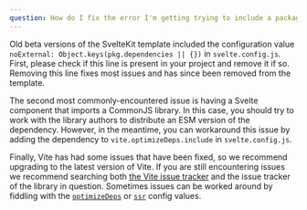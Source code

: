 ```yaml
---
question: How do I fix the error I'm getting trying to include a package?
---
```


Old beta versions of the SvelteKit template included the configuration value `noExternal: Object.keys(pkg.dependencies || {})` in `svelte.config.js`. First, please check if this line is present in your project and remove it if so. Removing this line fixes most issues and has since been removed from the template.

The second most commonly-encountered issue is having a Svelte component that imports a CommonJS library. In this case, you should try to work with the library authors to distribute an ESM version of the dependency. However, in the meantime, you can workaround this issue by adding the dependency to `vite.optimizeDeps.include` in `svelte.config.js`.

Finally, Vite has had some issues that have been fixed, so we recommend upgrading to the latest version of Vite. If you are still encountering issues we recommend searching both [the Vite issue tracker](https://github.com/vitejs/vite/issues) and the issue tracker of the library in question. Sometimes issues can be worked around by fiddling with the [`optimizeDeps`](https://vitejs.dev/config/#dep-optimization-options) or [`ssr`](https://vitejs.dev/config/#ssr-options) config values.
